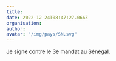 ```yaml
---
title: 
date: 2022-12-24T08:47:27.066Z
organisation: 
author: 
avatar: "/img/pays/SN.svg"
---
```


Je signe contre le 3e mandat au Sénégal.